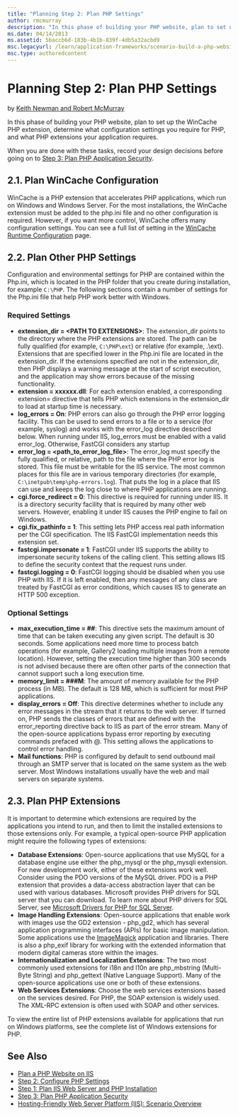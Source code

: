 ```yaml
---
title: "Planning Step 2: Plan PHP Settings"
author: rmcmurray
description: "In this phase of building your PHP website, plan to set up the WinCache PHP extension, determine what configuration settings you require for PHP, and what PH..."
ms.date: 04/14/2013
ms.assetid: 5baccb6d-183b-4b1b-839f-4db5a32acbd9
msc.legacyurl: /learn/application-frameworks/scenario-build-a-php-website-on-iis/planning-step-2-plan-php-settings
msc.type: authoredcontent
---
```

# Planning Step 2: Plan PHP Settings

by [Keith Newman and Robert McMurray](https://github.com/rmcmurray)

In this phase of building your PHP website, plan to set up the WinCache PHP extension, determine what configuration settings you require for PHP, and what PHP extensions your application requires.

When you are done with these tasks, record your design decisions before going on to [Step 3: Plan PHP Application Security](planning-step-3-plan-php-application-security.md). 

<a id="21"></a>
## 2.1. Plan WinCache Configuration

WinCache is a PHP extension that accelerates PHP applications, which run on Windows and Windows Server. For the most installations, the WinCache extension must be added to the php.ini file and no other configuration is required. However, if you want more control, WinCache offers many configuration settings. You can see a full list of setting in the [WinCache Runtime Configuration](http://us2.php.net/manual/en/wincache.configuration.php) page.

<a id="22"></a>
## 2.2. Plan Other PHP Settings

Configuration and environmental settings for PHP are contained within the Php.ini, which is located in the PHP folder that you create during installation, for example `C:\PHP`. The following sections contain a number of settings for the Php.ini file that help PHP work better with Windows.

### Required Settings

- **extension\_dir = &lt;PATH TO EXTENSIONS&gt;**: The extension\_dir points to the directory where the PHP extensions are stored. The path can be fully qualified (for example, `C:\PHP\ext`) or relative (for example, .\ext). Extensions that are specified lower in the Php.ini file are located in the extension\_dir. If the extensions specified are not in the extension\_dir, then PHP displays a warning message at the start of script execution, and the application may show errors because of the missing functionality.
- **extension = xxxxxx.dll**: For each extension enabled, a corresponding extension= directive that tells PHP which extensions in the extension\_dir to load at startup time is necessary.
- **log\_errors = On**: PHP errors can also go through the PHP error logging facility. This can be used to send errors to a file or to a service (for example, syslog) and works with the error\_log directive described below. When running under IIS, log\_errors must be enabled with a valid error\_log. Otherwise, FastCGI considers any startup
- **error\_log = &lt;path\_to\_error\_log\_file&gt;**: The error\_log must specify the fully qualified, or relative, path to the file where the PHP error log is stored. This file must be writable for the IIS service. The most common places for this file are in various temporary directories (for example, `C:\inetpub\temp\php-errors.log`). That puts the log in a place that IIS can use and keeps the log close to where PHP applications are running.
- **cgi.force\_redirect = 0**: This directive is required for running under IIS. It is a directory security facility that is required by many other web servers. However, enabling it under IIS causes the PHP engine to fail on Windows.
- **cgi.fix\_pathinfo = 1**: This setting lets PHP access real path information per the CGI specification. The IIS FastCGI implementation needs this extension set.
- **fastcgi.impersonate = 1**: FastCGI under IIS supports the ability to impersonate security tokens of the calling client. This setting allows IIS to define the security context that the request runs under.
- **fastcgi.logging = 0**: FastCGI logging should be disabled when you use PHP with IIS. If it is left enabled, then any messages of any class are treated by FastCGI as error conditions, which causes IIS to generate an HTTP 500 exception.

### Optional Settings

- **max\_execution\_time = ##**: This directive sets the maximum amount of time that can be taken executing any given script. The default is 30 seconds. Some applications need more time to process batch operations (for example, Gallery2 loading multiple images from a remote location). However, setting the execution time higher than 300 seconds is not advised because there are often other parts of the connection that cannot support such a long execution time.
- **memory\_limit = ###M**: The amount of memory available for the PHP process (in MB). The default is 128 MB, which is sufficient for most PHP applications.
- **display\_errors = Off**: This directive determines whether to include any error messages in the stream that it returns to the web server. If turned on, PHP sends the classes of errors that are defined with the error\_reporting directive back to IIS as part of the error stream. Many of the open-source applications bypass error reporting by executing commands prefaced with @. This setting allows the applications to control error handling.
- **Mail functions**: PHP is configured by default to send outbound mail through an SMTP server that is located on the same system as the web server. Most Windows installations usually have the web and mail servers on separate systems.

<a id="23"></a>
## 2.3. Plan PHP Extensions

It is important to determine which extensions are required by the applications you intend to run, and then to limit the installed extensions to those extensions only. For example, a typical open-source PHP application might require the following types of extensions:

- **Database Extensions**: Open-source applications that use MySQL for a database engine use either the php\_mysql or the php\_mysqli extension. For new development work, either of these extensions work well. Consider using the PDO versions of the MySQL driver. PDO is a PHP extension that provides a data-access abstraction layer that can be used with various databases. Microsoft provides PHP drivers for SQL server that you can download. To learn more about PHP drivers for SQL Server, see [Microsoft Drivers for PHP for SQL Server](/sql/connect/php/download-drivers-php-sql-server?view=sql-server-ver16&preserve-view=true).
- **Image Handling Extensions**: Open-source applications that enable work with images use the GD2 extension - php\_gd2, which has several application programming interfaces (APIs) for basic image manipulation. Some applications use the [ImageMagick](http://www.imagemagick.org/script/index.php) application and libraries. There is also a php\_exif library for working with the extended information that modern digital cameras store within the images.
- **Internationalization and Localization Extensions**: The two most commonly used extensions for i18n and l10n are php\_mbstring (Multi-Byte String) and php\_gettext (Native Language Support). Many of the open-source applications use one or both of these extensions.
- **Web Services Extensions**: Choose the web services extensions based on the services desired. For PHP, the SOAP extension is widely used. The XML-RPC extension is often used with SOAP and other services.

To view the entire list of PHP extensions available for applications that run on Windows platforms, see the complete list of Windows extensions for PHP.

## See Also

- [Plan a PHP Website on IIS](plan-a-php-website-on-iis.md)
- [Step 2: Configure PHP Settings](configuring-step-2-configure-php-settings.md)
- [Step 1: Plan IIS Web Server and PHP Installation](planning-step-1-plan-iis-web-server-and-php-installation.md)
- [Step 3: Plan PHP Application Security](planning-step-3-plan-php-application-security.md)
- [Hosting-Friendly Web Server Platform (IIS): Scenario Overview](../../get-started/introduction-to-iis/hosting-friendly-web-server-platform-iis-scenario-overview.md)
